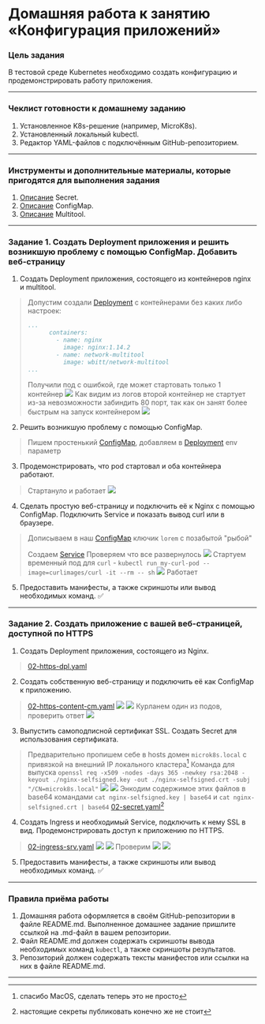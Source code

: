 # Домашняя работа к занятию «Конфигурация приложений»

### Цель задания

В тестовой среде Kubernetes необходимо создать конфигурацию и продемонстрировать работу приложения.

---

### Чеклист готовности к домашнему заданию

1. Установленное K8s-решение (например, MicroK8s).
2. Установленный локальный kubectl.
3. Редактор YAML-файлов с подключённым GitHub-репозиторием.

---

### Инструменты и дополнительные материалы, которые пригодятся для выполнения задания

1. [Описание](https://kubernetes.io/docs/concepts/configuration/secret/) Secret.
2. [Описание](https://kubernetes.io/docs/concepts/configuration/configmap/) ConfigMap.
3. [Описание](https://github.com/wbitt/Network-MultiTool) Multitool.

---

### Задание 1. Создать Deployment приложения и решить возникшую проблему с помощью ConfigMap. Добавить веб-страницу

1. Создать Deployment приложения, состоящего из контейнеров nginx и multitool.

> Допустим создали [Deployment](src%2F01-dpl-multinginx.yaml) с контейнерами без каких либо настроек:
>
> ```yaml
> ...
>       containers:
>         - name: nginx
>           image: nginx:1.14.2
>         - name: network-multitool
>           image: wbitt/network-multitool
> ...
> ```
>
> Получили под с ошибкой, где может стартовать только 1 контейнер
> ![](.2.3_images/70d9c56e.png)
> Как видим из логов второй контейнер не стартует из-за невозможности забиндить 80 порт, так как он занят более быстрым на запуск контейнером
> ![](.2.3_images/31c0ec7b.png)

2. Решить возникшую проблему с помощью ConfigMap.

> Пишем простенький [ConfigMap](src%2F01-cm.yaml), добавляем в [Deployment](src%2F01-dpl-multinginx.yaml) env параметр

3. Продемонстрировать, что pod стартовал и оба контейнера работают.

> Стартануло и работает
> ![](.2.3_images/9599e7ab.png)

4. Сделать простую веб-страницу и подключить её к Nginx с помощью ConfigMap. Подключить Service и показать вывод curl или в браузере.

> Дописываем в наш [ConfigMap](src%2F01-cm.yaml) ключик `lorem` с позабытой "рыбой"
>
> Создаем [Service](src%2F01-svc.yaml)
> Проверяем что все развернулось
> ![](.2.3_images/434f5c5f.png)
> Стартуем временный под для `curl` - `kubectl run my-curl-pod --image=curlimages/curl -it --rm -- sh`
> ![](.2.3_images/87930cf5.png)
> Работает

5. Предоставить манифесты, а также скриншоты или вывод необходимых команд. ✅

---

### Задание 2. Создать приложение с вашей веб-страницей, доступной по HTTPS

1. Создать Deployment приложения, состоящего из Nginx.
> [02-https-dpl.yaml](src%2F02-https-dpl.yaml)
2. Создать собственную веб-страницу и подключить её как ConfigMap к приложению.
> [02-https-content-cm.yaml](src%2F02-https-content-cm.yaml)
>![](.2.3_images/64d798ce.png)
>![](.2.3_images/a956f576.png)
> Курланем один из подов, проверить ответ
> ![](.2.3_images/5932428d.png)
3. Выпустить самоподписной сертификат SSL. Создать Secret для использования сертификата.
> Предварительно пропишем себе в hosts домен `microk8s.local` с привязкой на внешний IP локального кластера[^1]
> Команда для выпуска `openssl req -x509 -nodes -days 365 -newkey rsa:2048 -keyout ./nginx-selfsigned.key -out ./nginx-selfsigned.crt -subj "/CN=microk8s.local"`
> ![](.2.3_images/360723f5.png)
> ![](.2.3_images/0f8d06ff.png)
> Энкодим содержимое этих файлов в base64 командами `cat nginx-selfsigned.key | base64` и `cat nginx-selfsigned.crt | base64`
> [02-secret.yaml](src%2F02-secret.yaml)[^2]
4. Создать Ingress и необходимый Service, подключить к нему SSL в вид. Продемонстрировать доступ к приложению по HTTPS.
> [02-ingress-srv.yaml](src%2F02-ingress-srv.yaml)
> ![](.2.3_images/b3b7eb0e.png)
> ![](.2.3_images/eb223660.png)
> Проверим
> ![](.2.3_images/0c63f711.png)
> ![](.2.3_images/14bee1bc.png)
5. Предоставить манифесты, а также скриншоты или вывод необходимых команд. ✅

[^1]: спасибо MacOS, сделать теперь это не просто

[^2]: настоящие секреты публиковать конечно же не стоит

---

### Правила приёма работы

1. Домашняя работа оформляется в своём GitHub-репозитории в файле README.md. Выполненное домашнее задание пришлите ссылкой на .md-файл в вашем репозитории.
2. Файл README.md должен содержать скриншоты вывода необходимых команд `kubectl`, а также скриншоты результатов.
3. Репозиторий должен содержать тексты манифестов или ссылки на них в файле README.md.

---
